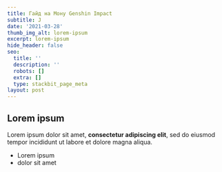 ```yaml
---
title: Гайд на Мону Genshin Impact
subtitle: J
date: '2021-03-28'
thumb_img_alt: lorem-ipsum
excerpt: lorem-ipsum
hide_header: false
seo:
  title: ''
  description: ''
  robots: []
  extra: []
  type: stackbit_page_meta
layout: post
---
```

## Lorem ipsum

Lorem ipsum dolor sit amet, **consectetur adipiscing elit**, sed do eiusmod tempor incididunt ut labore et dolore magna aliqua.

- Lorem ipsum
- dolor sit amet
